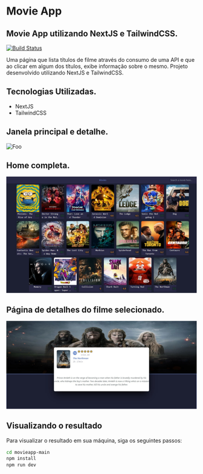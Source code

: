 # Movie App

## Movie App utilizando NextJS e TailwindCSS.

[![Build Status](https://travis-ci.org/joemccann/dillinger.svg?branch=master)](https://travis-ci.org/joemccann/dillinger)

Uma página que lista títulos de filme através do consumo de uma API e que ao clicar em algum dos títulos, exibe informação sobre o mesmo. 
Projeto desenvolvido utilizando NextJS e TailwindCSS.

## Tecnologias Utilizadas.

- NextJS
- TailwindCSS

## Janela principal e detalhe.

![Foo](https://github.com/jeffersonmatheusdev/movieapp/blob/main/capture_folder_ignore/capture.gif?raw=true)

## Home completa.

![Foo](https://github.com/jeffersonmatheusdev/movieapp/blob/main/capture_folder_ignore/home.jpg?raw=true)

## Página de detalhes do filme selecionado.

![Foo](https://github.com/jeffersonmatheusdev/movieapp/blob/main/capture_folder_ignore/onclick.jpg?raw=true)

## Visualizando o resultado

Para visualizar o resultado em sua máquina, siga os seguintes passos:
```sh
cd movieapp-main
npm install
npm run dev
```
